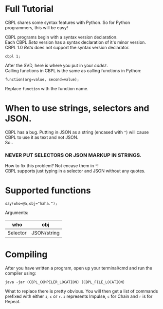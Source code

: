 # Full Tutorial
CBPL shares some syntax features with Python. So for Python programmers, this will be easy!

CBPL programs begin with a syntax version declaration.  
Each CBPL _Beta_ version has a syntax declaration of it's minor version.  
CBPL 1.0 _Beta_ does not support the syntax version declarator.  

    cbpl 1;
After the SVD, here is where you put in your _*codez*_.  
Calling functions in CBPL is the same as calling functions in Python:

    function(arg=value, second=value);
Replace `function` with the function name.

# When to use strings, selectors and JSON.
CBPL has a bug. Putting in JSON as a string (encased with `"`) will cause CBPL to use it as text and not JSON.  
So..  
### NEVER PUT SELECTORS OR JSON MARKUP IN STRINGS.
How to fix this problem? Not encase them in `"`!  
CBPL supports just typing in a selector and JSON without any quotes.

# Supported functions

    say(who=@a,obj="haha.");
Arguments:  

| who      | obj         |
|----------|-------------|
| Selector | JSON/string |

# Compiling
After you have written a program, open up your terminal/cmd and run the compiler using:

    java -jar (CBPL_COMPILER_LOCATION) (CBPL_FILE_LOCATION)
What to replace there is pretty obvious.
You will then get a list of commands prefixed with either `i`, `c` or `r`.
`i` represents Impulse, `c` for Chain and `r` is for Repeat.
